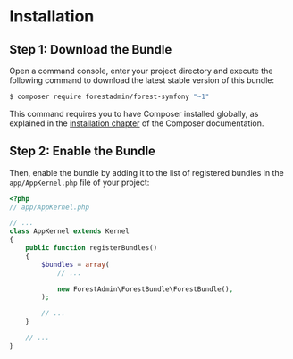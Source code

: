 Installation
============

Step 1: Download the Bundle
---------------------------

Open a command console, enter your project directory and execute the
following command to download the latest stable version of this bundle:

```bash
$ composer require forestadmin/forest-symfony "~1"
```

This command requires you to have Composer installed globally, as explained
in the [installation chapter](https://getcomposer.org/doc/00-intro.md)
of the Composer documentation.

Step 2: Enable the Bundle
-------------------------

Then, enable the bundle by adding it to the list of registered bundles
in the `app/AppKernel.php` file of your project:

```php
<?php
// app/AppKernel.php

// ...
class AppKernel extends Kernel
{
    public function registerBundles()
    {
        $bundles = array(
            // ...

            new ForestAdmin\ForestBundle\ForestBundle(),
        );

        // ...
    }

    // ...
}
```